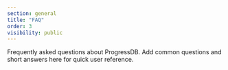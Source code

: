 ```yaml
---
section: general
title: "FAQ"
order: 3
visibility: public
---
```


Frequently asked questions about ProgressDB. Add common questions and short answers here for quick user reference.
